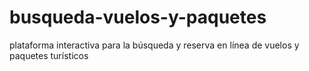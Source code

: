 # busqueda-vuelos-y-paquetes
plataforma interactiva para la búsqueda y reserva en línea de vuelos y paquetes turísticos
